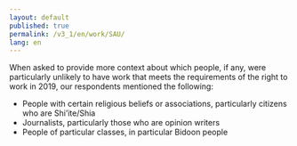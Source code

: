 ```yaml
---
layout: default
published: true
permalink: /v3_1/en/work/SAU/
lang: en
---
```


When asked to provide more context about which people, if any, were particularly unlikely to have work that meets the requirements of the right to work in 2019, our respondents mentioned the following:

-	People with certain religious beliefs or associations, particularly citizens who are Shi’ite/Shia
-	Journalists, particularly those who are opinion writers
-	People of particular classes, in particular Bidoon people

